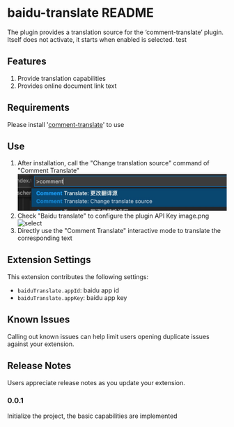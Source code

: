# baidu-translate README

The plugin provides a translation source for the ‘comment-translate’ plugin. Itself does not activate, it starts when enabled is selected.
test

## Features

1. Provide translation capabilities
2. Provides online document link text

## Requirements

Please install '[comment-translate](https://github.com/intellism/vscode-comment-translate)' to use

## Use

1. After installation, call the "Change translation source" command of "Comment Translate"
    ![change](./image/change.png)
2. Check "Baidu translate" to configure the plugin API Key
image.png
    ![select](https://imgoss.bfrontend.com/uPic/image-20221122135343430.png)
3. Directly use the "Comment Translate" interactive mode to translate the corresponding text

## Extension Settings

This extension contributes the following settings:

* `baiduTranslate.appId`: baidu app id
* `baiduTranslate.appKey`: baidu app key

## Known Issues

Calling out known issues can help limit users opening duplicate issues against your extension.

## Release Notes

Users appreciate release notes as you update your extension.

### 0.0.1

Initialize the project, the basic capabilities are implemented
